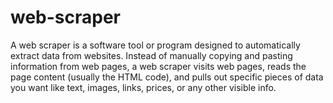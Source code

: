 # web-scraper

A web scraper is a software tool or program designed to automatically extract data from websites.
Instead of manually copying and pasting information from web pages, a web scraper visits web pages, reads the page content (usually the HTML code), and pulls out specific pieces of data you want like text, images, links, prices, or any other visible info.

